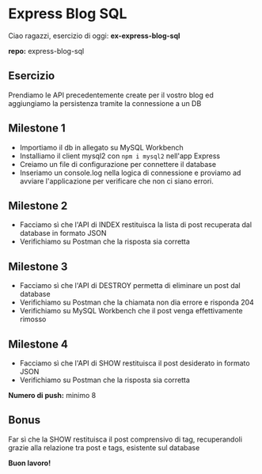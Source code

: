 # Express Blog SQL

Ciao ragazzi, esercizio di oggi: **ex-express-blog-sql**

**repo:** express-blog-sql

## Esercizio

Prendiamo le API precedentemente create per il vostro blog ed aggiungiamo la persistenza tramite la connessione a un DB

## Milestone 1

- Importiamo il db in allegato su MySQL Workbench
- Installiamo il client mysql2 con `npm i mysql2` nell'app Express
- Creiamo un file di configurazione per connettere il database
- Inseriamo un console.log nella logica di connessione e proviamo ad avviare l'applicazione per verificare che non ci siano errori.

## Milestone 2

- Facciamo sì che l'API di INDEX restituisca la lista di post recuperata dal database in formato JSON
- Verifichiamo su Postman che la risposta sia corretta

## Milestone 3

- Facciamo sì che l'API di DESTROY permetta di eliminare un post dal database
- Verifichiamo su Postman che la chiamata non dia errore e risponda 204
- Verifichiamo su MySQL Workbench che il post venga effettivamente rimosso

## Milestone 4

- Facciamo sì che l'API di SHOW restituisca il post desiderato in formato JSON
- Verifichiamo su Postman che la risposta sia corretta

**Numero di push:** minimo 8

## Bonus

Far sì che la SHOW restituisca il post comprensivo di tag, recuperandoli grazie alla relazione tra post e tags, esistente sul database

**Buon lavoro!**